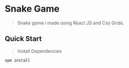 # Snake Game


> Snake game i made using React JS and Css Grids.



## Quick Start

>   Install Dependencies
 
    npm install
      





